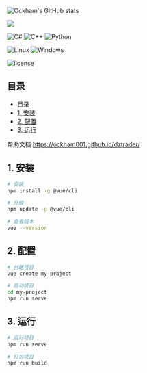 ![Ockham's GitHub stats](https://github-readme-stats.vercel.app/api?username=ockham001&show_icons=true&theme=dark)

![](https://komarev.com/ghpvc/?username=ockham001)

![C#](https://img.shields.io/badge/c%23-%23239120.svg?style=for-the-badge&logo=csharp&logoColor=white)
![C++](https://img.shields.io/badge/c++-%2300599C.svg?style=for-the-badge&logo=c%2B%2B&logoColor=white)
![Python](https://img.shields.io/badge/python-3670A0?style=for-the-badge&logo=python&logoColor=ffdd54)

![Linux](https://img.shields.io/badge/Linux-FCC624?style=for-the-badge&logo=linux&logoColor=black)
![Windows](https://img.shields.io/badge/Windows-0078D6?style=for-the-badge&logo=windows&logoColor=white)

[![license](https://img.shields.io/badge/license-MIT-blue.svg)](https://github.com/ockham001/dztrader/COPYING.LESSER)

## 目录
- [目录](#目录)
- [1. 安装](#1-安装)
- [2. 配置](#2-配置)
- [3. 运行](#3-运行)

帮助文档 https://ockham001.github.io/dztrader/
## 1. 安装

```bash
# 安装
npm install -g @vue/cli

# 升级
npm update -g @vue/cli

# 查看版本
vue --version
```

## 2. 配置

```bash
# 创建项目
vue create my-project

# 启动项目
cd my-project
npm run serve
```

## 3. 运行

```bash
# 运行项目
npm run serve

# 打包项目
npm run build
```
